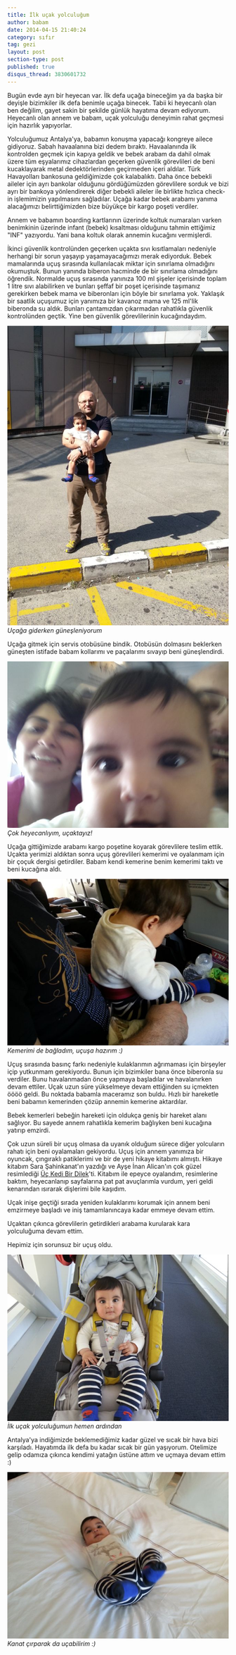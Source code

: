 ```yaml
---
title: İlk uçak yolculuğum
author: babam
date: 2014-04-15 21:40:24
category: sıfır
tag: gezi
layout: post
section-type: post
published: true
disqus_thread: 3830601732
---
```


Bugün evde ayrı bir heyecan var. İlk defa uçağa bineceğim ya da başka bir deyişle bizimkiler ilk defa benimle uçağa binecek. Tabii ki heyecanlı olan ben değilim, gayet sakin bir şekilde günlük hayatıma devam ediyorum. Heyecanlı olan annem ve babam, uçak yolculuğu deneyimin rahat geçmesi için hazırlık yapıyorlar.

Yolculuğumuz Antalya'ya, babamın konuşma yapacağı kongreye ailece gidiyoruz. Sabah havaalanına bizi dedem bıraktı. Havaalanında ilk kontrolden geçmek için kapıya geldik ve bebek arabam da dahil olmak üzere tüm eşyalarımız cihazlardan geçerken güvenlik görevlileri de beni kucaklayarak metal dedektörlerinden geçirmeden içeri aldılar. Türk Havayolları bankosuna geldiğimizde çok kalabalıktı. Daha önce bebekli aileler için ayrı bankolar olduğunu gördüğümüzden görevlilere sorduk ve bizi ayrı bir bankoya yönlendirerek diğer bebekli aileler ile birlikte hızlıca check-in işlemimizin yapılmasını sağladılar. Uçağa kadar bebek arabamı yanıma alacağımızı belirttiğimizden bize büyükçe bir kargo poşeti verdiler.

Annem ve babamın boarding kartlarının üzerinde koltuk numaraları varken benimkinin üzerinde infant (bebek) kısaltması olduğunu tahmin ettiğimiz "INF" yazıyordu. Yani bana koltuk olarak annemin kucağını vermişlerdi.

İkinci güvenlik kontrolünden geçerken uçakta sıvı kısıtlamaları nedeniyle herhangi bir sorun yaşayıp yaşamayacağımızı merak ediyorduk. Bebek mamalarında uçuş sırasında kullanılacak miktar için sınırlama olmadığını okumuştuk. Bunun yanında biberon hacminde de bir sınırlama olmadığını öğrendik. Normalde uçuş sırasında yanınıza 100 ml şişeler içerisinde toplam 1 litre sıvı alabilirken ve bunları şeffaf bir poşet içerisinde taşımanız gerekirken bebek mama ve biberonları için böyle bir sınırlama yok. Yaklaşık bir saatlik uçuşumuz için yanımıza bir kavanoz mama ve 125 ml'lik biberonda su aldık. Bunları çantamızdan çıkarmadan rahatlıkla güvenlik kontrolünden geçtik. Yine ben güvenlik görevlilerinin kucağındaydım.

![Uçağa giderken güneşleniyorum](/img/posts/ucaga_giderken.jpg)
*Uçağa giderken güneşleniyorum*

Uçağa gitmek için servis otobüsüne bindik. Otobüsün dolmasını beklerken güneşten istifade babam kollarımı ve paçalarımı sıvayıp beni güneşlendirdi.

![Çok heyecanlıyım, uçaktayız!](/img/posts/ucakta.jpg)
*Çok heyecanlıyım, uçaktayız!*

Uçağa gittiğimizde arabamı kargo poşetine koyarak görevlilere teslim ettik. Uçakta yerimizi aldıktan sonra uçuş görevlileri kemerimi ve oyalanmam için bir çoçuk dergisi getirdiler. Babam kendi kemerine benim kemerimi taktı ve beni kucağına aldı.

![Kemerimi de bağladım, uçuşa hazırım :)](/img/posts/ucusa_hazirim.jpg)
*Kemerimi de bağladım, uçuşa hazırım :)*

Uçuş sırasında basınç farkı nedeniyle kulaklarımın ağrımaması için birşeyler içip yutkunmam gerekiyordu. Bunun için bizimkiler bana önce biberonla su verdiler. Bunu havalanmadan önce yapmaya başladılar ve havalanırken devam ettiler. Uçak uzun süre yükselmeye devam ettiğinden su içmekten öööö geldi. Bu noktada babamla maceramız son buldu. Hızlı bir hareketle beni babamın kemerinden çözüp annemin kemerine aktardılar.

Bebek kemerleri bebeğin hareketi için oldukça geniş bir hareket alanı sağlıyor. Bu sayede annem rahatlıkla kemerim bağlıyken beni kucağına yatırıp emzirdi.

Çok uzun süreli bir uçuş olmasa da uyanık olduğum sürece diğer yolcuların rahatı için beni oyalamaları gekiyordu. Uçuş için annem yanımıza bir oyuncak, çıngıraklı patiklerimi ve bir de yeni hikaye kitabımı almıştı. Hikaye kitabım Sara Şahinkanat'ın yazdığı ve Ayşe İnan Alican'ın çok güzel resimlediği <a href="http://www.idefix.com/kitap/uc-kedi-bir-dilek-sara-sahinkanat/tanim.asp?sid=ISTW0K93YK3BFHBZC7GV&amp;referer=81992">Üç Kedi Bir Dilek</a>'ti. Kitabım ile epeyce oyalandım, resimlerine baktım, heyecanlanıp sayfalarına pat pat avuçlarımla vurdum, yeri geldi kenarından ısırarak dişlerimi bile kaşıdım.

Uçak inişe geçtiği sırada yeniden kulaklarımı korumak için annem beni emzirmeye başladı ve iniş tamamlanıncaya kadar emmeye devam ettim.

Uçaktan çıkınca görevlilerin getirdikleri arabama kurularak kara yolculuğuma devam ettim.

Hepimiz için sorunsuz bir uçuş oldu.

![İlk uçak yolculuğumun hemen ardından](/img/posts/ilk_ucustan_sonra.jpg)
*İlk uçak yolculuğumun hemen ardından*

Antalya'ya indiğimizde beklemediğimiz kadar güzel ve sıcak bir hava bizi karşıladı. Hayatımda ilk defa bu kadar sıcak bir gün yaşıyorum. Otelimize gelip odamıza çıkınca kendimi yatağın üstüne attım ve uçmaya devam ettim :)

![Kanat çırparak da uçabilirim :)](/img/posts/yatakta_ucmaya_devam.jpg)
*Kanat çırparak da uçabilirim :)*
